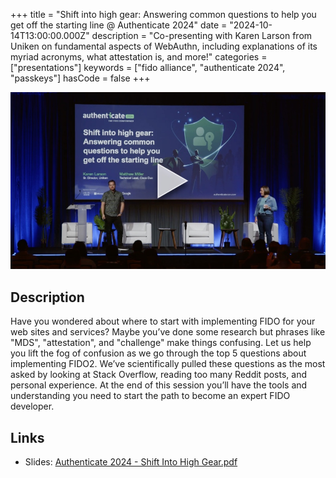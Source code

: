 +++
title = "Shift into high gear: Answering common questions to help you get off the starting line @ Authenticate 2024"
date = "2024-10-14T13:00:00.000Z"
description = "Co-presenting with Karen Larson from Uniken on fundamental aspects of WebAuthn, including explanations of its myriad acronyms, what attestation is, and more!"
categories = ["presentations"]
keywords = ["fido alliance", "authenticate 2024", "passkeys"]
hasCode = false
+++

[!["Still image from presentation video"](images/cover.jpg)](https://www.youtube.com/watch?v=NDRvMuwQcqo)

## Description

Have you wondered about where to start with implementing FIDO for your web sites and services? Maybe you’ve done some research but phrases like "MDS", "attestation", and "challenge" make things confusing. Let us help you lift the fog of confusion as we go through the top 5 questions about implementing FIDO2. We’ve scientifically pulled these questions as the most asked by looking at Stack Overflow, reading too many Reddit posts, and personal experience. At the end of this session you’ll have the tools and understanding you need to start the path to become an expert FIDO developer.

## Links

- Slides: [Authenticate 2024 - Shift Into High Gear.pdf](images/Authenticate%202024%20-%20Shift%20Into%20High%20Gear.pdf)
